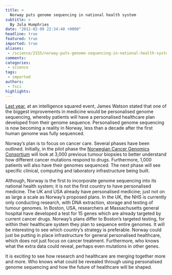 ```yaml
---
title: >
  Norway puts genome sequencing in national health system
subtitle: >
  By Jula Humphries
date: "2012-02-09 22:34:40 +0000"
headline: true
featured: true
imported: true
aliases:
 - /science/2155/norway-puts-genome-sequencing-in-national-health-system
comments:
categories:
 - science
tags:
 - imported
authors:
 - fsci
highlights:
---
```


[Last year](http://www.intelligencesquared.com/events/james-watson), at an intelligence squared event, James Watson stated that one of the biggest improvements in medicine would be personalised genome sequencing, whereby patients will have a personalised healthcare plan developed from their genome sequence. Personalised genome sequencing is now becoming a reality in Norway, less than a decade after the first human genome was fully sequenced.

Norway’s plan is to focus on cancer care. Several phases have been outlined. Initially, in the pilot phase the [Norwegian Cancer Genomics Consortium](http://cancergenomics.no/) will look at 3,000 previous tumour biopsies to better understand how different cancer mutations respond to drugs. Furthermore, 1,000 patients will also have their genomes sequenced. The next phase will see specific clinical, computing and laboratory infrastructure being built.

Although, Norway is the first to incorporate genome sequencing into its national health system; it is not the first country to have personalised medicine. The UK and USA already have personalised medicine; just not on as large a scale as Norway’s proposed plans. In the UK, the NHS is currently only conducting research, with DNA extraction, storage and testing of tumour genomes. In Boston, USA, researchers at Massachusetts general hospital have developed a test for 15 genes which are already targeted by current cancer drugs. Norway’s plans differ to Boston’s targeted testing, for within their healthcare system they plan to sequence entire genomes. It will be interesting to see which country’s strategy is preferable. Norway could just be putting in place infrastructure for general personalised healthcare, which does not just focus on cancer treatment. Furthermore, who knows what the extra data could reveal, perhaps even mutations in other genes.

It is exciting to see how research and healthcare are merging together more and more. Who knows what could be revealed through using personalised genome sequencing and how the future of healthcare will be shaped.
